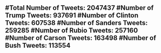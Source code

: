 #Total Number of Tweets: 2047437 
#Number of Trump Tweets: 937691
#Number of Clinton Tweets: 607538
#Number of Sanders Tweets: 259285
#Number of Rubio Tweets: 257160
#Number of Carson Tweets: 163498
#Number of Bush Tweets: 113554
---
